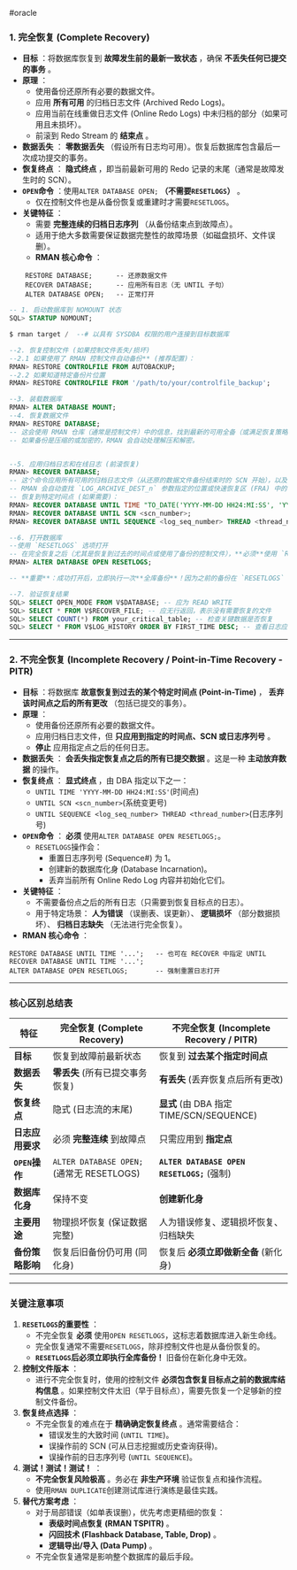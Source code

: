 #oracle
### **1. 完全恢复 (Complete Recovery)**

- **目标** ：将数据库恢复到 **故障发生前的最新一致状态** ，确保 **不丢失任何已提交的事务** 。
- **原理** ：
	- 使用备份还原所有必要的数据文件。
	- 应用 **所有可用** 的归档日志文件 (Archived Redo Logs)。
	- 应用当前在线重做日志文件 (Online Redo Logs) 中未归档的部分（如果可用且未损坏）。
	- 前滚到 Redo Stream 的 **结束点** 。
- **数据丢失** ： **零数据丢失** （假设所有日志均可用）。恢复后数据库包含最后一次成功提交的事务。
- **恢复终点** ： **隐式终点** ，即当前最新可用的 Redo 记录的末尾（通常是故障发生时的 SCN）。
- **`OPEN`命令** ：使用`ALTER DATABASE OPEN;` **（不需要`RESETLOGS`）** 。
	- 仅在控制文件也是从备份恢复或重建时才需要`RESETLOGS`。
- **关键特征** ：
	- 需要 **完整连续的归档日志序列** （从备份结束点到故障点）。
	- 适用于绝大多数需要保证数据完整性的故障场景（如磁盘损坏、文件误删）。
	- **RMAN 核心命令** ：
```
	RESTORE DATABASE;      -- 还原数据文件
	RECOVER DATABASE;      -- 应用所有日志（无 UNTIL 子句）
	ALTER DATABASE OPEN;   -- 正常打开
```


```sql
-- 1. 启动数据库到 NOMOUNT 状态
SQL> STARTUP NOMOUNT;

$ rman target /  --# 以具有 SYSDBA 权限的用户连接到目标数据库

--2. 恢复控制文件 (如果控制文件丢失/损坏)
--2.1 如果使用了 RMAN 控制文件自动备份** (推荐配置)：
RMAN> RESTORE CONTROLFILE FROM AUTOBACKUP;
--2.2 如果知道特定备份片位置
RMAN> RESTORE CONTROLFILE FROM '/path/to/your/controlfile_backup';

--3. 装载数据库
RMAN> ALTER DATABASE MOUNT;
--4. 恢复数据文件
RMAN> RESTORE DATABASE;
-- 这会使用 RMAN 仓库（通常是控制文件）中的信息，找到最新的可用全备（或满足恢复策略的备份），并将所有数据文件还原到它们的原始位置（或使用 `SET NEWNAME` 指定新位置）。
-- 如果备份是压缩的或加密的，RMAN 会自动处理解压和解密。


--5. 应用归档日志和在线日志 (前滚恢复)
RMAN> RECOVER DATABASE;
-- 这个命令应用所有可用的归档日志文件（从还原的数据文件备份结束时的 SCN 开始），以及（如果可能）当前在线的 Redo Log 文件，将数据库**前滚**到最新的已提交事务状态（或指定的时间点）。
-- RMAN 会自动查找 `LOG_ARCHIVE_DEST_n` 参数指定的位置或快速恢复区 (FRA) 中的归档日志。
-- 恢复到特定时间点 (如果需要)：
RMAN> RECOVER DATABASE UNTIL TIME "TO_DATE('YYYY-MM-DD HH24:MI:SS', 'YYYY-MM-DD HH24:MI:SS')";
RMAN> RECOVER DATABASE UNTIL SCN <scn_number>;
RMAN> RECOVER DATABASE UNTIL SEQUENCE <log_seq_number> THREAD <thread_number>;

--6. 打开数据库
--使用 `RESETLOGS` 选项打开
-- 在完全恢复之后（尤其是恢复到过去的时间点或使用了备份的控制文件），**必须**使用 `RESETLOGS` 选项打开数据库。这会重置日志序列号，创建一个新的数据库“化身”(Incarnation)，并创建新的在线 Redo Log 文件。
RMAN> ALTER DATABASE OPEN RESETLOGS;

-- **重要**：成功打开后，立即执行一次**全库备份**！因为之前的备份在 `RESETLOGS` 之后不再有效用于将来的恢复（除非重新注册到新的化身）。

--7. 验证恢复结果
SQL> SELECT OPEN_MODE FROM V$DATABASE; -- 应为 READ WRITE
SQL> SELECT * FROM V$RECOVER_FILE; -- 应无行返回，表示没有需要恢复的文件
SQL> SELECT COUNT(*) FROM your_critical_table; -- 检查关键数据是否恢复
SQL> SELECT * FROM V$LOG_HISTORY ORDER BY FIRST_TIME DESC; -- 查看日志应用历史

```

---


### **2. 不完全恢复 (Incomplete Recovery / Point-in-Time Recovery - PITR)**

- **目标** ：将数据库 **故意恢复到过去的某个特定时间点 (Point-in-Time)** ， **丢弃该时间点之后的所有更改** （包括已提交的事务）。
- **原理** ：
	- 使用备份还原所有必要的数据文件。
	- 应用归档日志文件，但 **只应用到指定的时间点、SCN 或日志序列号** 。
	- **停止** 应用指定点之后的任何日志。
- **数据丢失** ： **会丢失指定恢复点之后的所有已提交数据** 。这是一种 **主动放弃数据** 的操作。
- **恢复终点** ： **显式终点** ，由 DBA 指定以下之一：
	- `UNTIL TIME 'YYYY-MM-DD HH24:MI:SS'`(时间点)
	- `UNTIL SCN <scn_number>`(系统变更号)
	- `UNTIL SEQUENCE <log_seq_number> THREAD <thread_number>`(日志序列号)
- **`OPEN`命令** ： **必须** 使用`ALTER DATABASE OPEN RESETLOGS;`。
	- `RESETLOGS`操作会：
		- 重置日志序列号 (Sequence#) 为 1。
		- 创建新的数据库化身 (Database Incarnation)。
		- 丢弃当前所有 Online Redo Log 内容并初始化它们。
- **关键特征** ：
	- 不需要备份点之后的所有日志（只需要到恢复目标点的日志）。
	- 用于特定场景： **人为错误** （误删表、误更新）、 **逻辑损坏** （部分数据损坏）、 **归档日志缺失** （无法进行完全恢复）。
- **RMAN 核心命令** ：
```
RESTORE DATABASE UNTIL TIME '...';   -- 也可在 RECOVER 中指定 UNTIL
RECOVER DATABASE UNTIL TIME '...';
ALTER DATABASE OPEN RESETLOGS;       -- 强制重置日志打开
```


---

### **核心区别总结表**

| 特征 | 完全恢复 (Complete Recovery) | 不完全恢复 (Incomplete Recovery / PITR) |
| ---|---|--- |
| **目标** | 恢复到故障前最新状态 | 恢复到 **过去某个指定时间点** |
| **数据丢失** | **零丢失** (所有已提交事务恢复) | **有丢失** (丢弃恢复点后所有更改) |
| **恢复终点** | 隐式 (日志流的末尾) | **显式** (由 DBA 指定 TIME/SCN/SEQUENCE) |
| **日志应用要求** | 必须 **完整连续** 到故障点 | 只需应用到 **指定点** |
| **`OPEN`操作** | `ALTER DATABASE OPEN;`(通常无 RESETLOGS) | **`ALTER DATABASE OPEN RESETLOGS;`** (强制) |
| **数据库化身** | 保持不变 | **创建新化身** |
| **主要用途** | 物理损坏恢复 (保证数据完整) | 人为错误修复、逻辑损坏恢复、归档缺失 |
| **备份策略影响** | 恢复后旧备份仍可用 (同化身) | 恢复后 **必须立即做新全备** (新化身) |


---

### **关键注意事项**

1. **`RESETLOGS`的重要性** ：
	- 不完全恢复 **必须** 使用`OPEN RESETLOGS`，这标志着数据库进入新生命线。
	- 完全恢复通常不需要`RESETLOGS`，除非控制文件也是从备份恢复的。
	- **`RESETLOGS`后必须立即执行全库备份！** 旧备份在新化身中无效。
2. **控制文件版本** ：
	- 进行不完全恢复时，使用的控制文件 **必须包含恢复目标点之前的数据库结构信息** 。如果控制文件太旧（早于目标点），需要先恢复一个足够新的控制文件备份。
3. **恢复终点选择** ：
	- 不完全恢复的难点在于 **精确确定恢复终点** 。通常需要结合：
		- 错误发生的大致时间 (`UNTIL TIME`)。
		- 误操作前的 SCN (可从日志挖掘或历史查询获得)。
		- 误操作前的日志序列号 (`UNTIL SEQUENCE`)。
4. **测试！测试！测试！** ：
	- **不完全恢复风险极高** 。务必在 **非生产环境** 验证恢复点和操作流程。
	- 使用`RMAN DUPLICATE`创建测试库进行演练是最佳实践。
5. **替代方案考虑** ：
	- 对于局部错误（如单表误删），优先考虑更精细的恢复：
		- **表级时间点恢复 (RMAN TSPITR)** 。
		- **闪回技术 (Flashback Database, Table, Drop)** 。
		- **逻辑导出/导入 (Data Pump)** 。
	- 不完全恢复通常是影响整个数据库的最后手段。